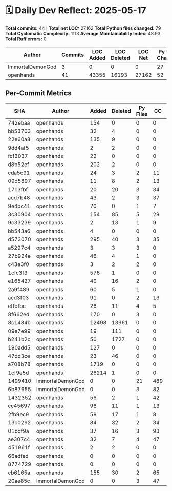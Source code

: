 # 🗓️ Daily Dev Reflect: 2025-05-17

**Total commits:** 44  |  **Total net LOC:** 27162
**Total Python files changed:** 79
**Total Cyclomatic Complexity:** 1113
**Average Maintainability Index:** 48.93
**Total Ruff errors:** 0

| Author | Commits | LOC Added | LOC Deleted | LOC Net | Py Files Changed | Total CC | Avg MI | Ruff Errors |
|------|-------|---------|-----------|-------|----------------|--------|------|-----------|
| ImmortalDemonGod | 3 | 0 | 0 | 0 | 27 | 618 | 62.16 | 0 |
| openhands | 41 | 43355 | 16193 | 27162 | 52 | 495 | 35.69 | 0 |

## Per-Commit Metrics

| SHA | Author | Added | Deleted | Py Files | CC | Avg MI | Ruff |
|---|------|-----|-------|--------|--|------|----|
| 742ebaa | openhands | 154 | 0 | 0 | 0 | 0.00 | 0 |
| bb53703 | openhands | 32 | 4 | 0 | 0 | 0.00 | 0 |
| 22e60a8 | openhands | 135 | 9 | 0 | 0 | 0.00 | 0 |
| 9dd4af5 | openhands | 2 | 2 | 0 | 0 | 0.00 | 0 |
| fcf3037 | openhands | 22 | 0 | 0 | 0 | 0.00 | 0 |
| d8b52ef | openhands | 202 | 2 | 0 | 0 | 0.00 | 0 |
| cda5c91 | openhands | 24 | 3 | 2 | 11 | 79.50 | 0 |
| 09d5897 | openhands | 11 | 8 | 2 | 13 | 69.36 | 0 |
| 17c3fbf | openhands | 20 | 20 | 3 | 34 | 65.09 | 0 |
| acd7b48 | openhands | 43 | 2 | 3 | 37 | 63.19 | 0 |
| 9e4bc41 | openhands | 70 | 0 | 1 | 7 | 66.89 | 0 |
| 3c30904 | openhands | 154 | 85 | 5 | 29 | 63.13 | 0 |
| 9c33239 | openhands | 2 | 13 | 1 | 9 | 65.80 | 0 |
| bb543a6 | openhands | 4 | 0 | 0 | 0 | 0.00 | 0 |
| d573070 | openhands | 295 | 40 | 3 | 35 | 62.51 | 0 |
| a5297c4 | openhands | 3 | 3 | 3 | 0 | 63.23 | 0 |
| 27b924e | openhands | 46 | 4 | 1 | 0 | 66.95 | 0 |
| c43e3f0 | openhands | 3 | 2 | 2 | 0 | 61.37 | 0 |
| 1cfc3f3 | openhands | 576 | 1 | 0 | 0 | 0.00 | 0 |
| e165427 | openhands | 40 | 16 | 2 | 0 | 67.66 | 0 |
| 2a9f489 | openhands | 60 | 5 | 1 | 0 | 54.58 | 0 |
| aed3f03 | openhands | 91 | 0 | 2 | 13 | 70.61 | 0 |
| effbfbc | openhands | 26 | 11 | 4 | 5 | 78.72 | 0 |
| 8f662ed | openhands | 170 | 0 | 3 | 0 | 72.74 | 0 |
| 8c1484b | openhands | 12498 | 13961 | 0 | 0 | 0.00 | 0 |
| 09e7e99 | openhands | 19 | 111 | 0 | 0 | 0.00 | 0 |
| b241b2c | openhands | 50 | 1727 | 0 | 0 | 0.00 | 0 |
| 190add5 | openhands | 127 | 0 | 0 | 0 | 0.00 | 0 |
| 47dd3ce | openhands | 23 | 46 | 0 | 0 | 0.00 | 0 |
| a708b78 | openhands | 1719 | 0 | 0 | 0 | 0.00 | 0 |
| 1cf9e5d | openhands | 26214 | 1 | 0 | 0 | 0.00 | 0 |
| 1499410 | ImmortalDemonGod | 0 | 0 | 21 | 489 | 64.59 | 0 |
| 6b87655 | ImmortalDemonGod | 0 | 0 | 3 | 82 | 57.52 | 0 |
| 1432352 | openhands | 56 | 2 | 1 | 42 | 39.55 | 0 |
| cc45697 | openhands | 96 | 11 | 1 | 13 | 65.52 | 0 |
| 2fb9ec9 | openhands | 58 | 17 | 1 | 8 | 58.69 | 0 |
| 13c0292 | openhands | 84 | 32 | 2 | 34 | 55.58 | 0 |
| 01bdf9a | openhands | 37 | 16 | 3 | 93 | 54.76 | 0 |
| ae307c4 | openhands | 32 | 7 | 4 | 47 | 64.57 | 0 |
| 451961f | openhands | 2 | 2 | 0 | 0 | 0.00 | 0 |
| 66adfed | openhands | 0 | 0 | 0 | 0 | 0.00 | 0 |
| 8774729 | openhands | 0 | 0 | 0 | 0 | 0.00 | 0 |
| cb6165a | openhands | 155 | 30 | 2 | 65 | 53.13 | 0 |
| 20ae85c | ImmortalDemonGod | 0 | 0 | 3 | 47 | 64.38 | 0 |
